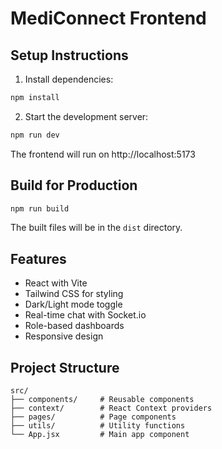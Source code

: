 # MediConnect Frontend

## Setup Instructions

1. Install dependencies:
```bash
npm install
```

2. Start the development server:
```bash
npm run dev
```

The frontend will run on http://localhost:5173

## Build for Production

```bash
npm run build
```

The built files will be in the `dist` directory.

## Features

- React with Vite
- Tailwind CSS for styling
- Dark/Light mode toggle
- Real-time chat with Socket.io
- Role-based dashboards
- Responsive design

## Project Structure

```
src/
├── components/     # Reusable components
├── context/        # React Context providers
├── pages/          # Page components
├── utils/          # Utility functions
└── App.jsx         # Main app component
```




